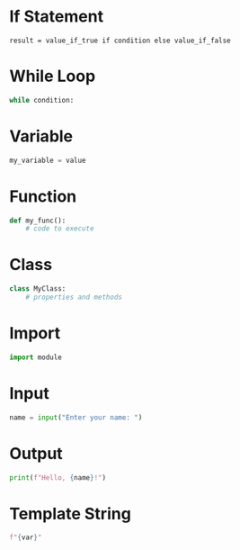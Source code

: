 <link rel="preload" as='style' href="https://actwu.github.io/md.css"/>
<link rel="stylesheet" href="https://actwu.github.io/md.css"/>

# If Statement
```
result = value_if_true if condition else value_if_false
```

# While Loop
```py
while condition:
```
# Variable 
```py
my_variable = value
```

# Function
```py
def my_func():
    # code to execute
```

# Class
```py
class MyClass:
    # properties and methods
```

# Import
```py
import module
```

# Input
```py
name = input("Enter your name: ")
```

# Output
```py
print(f"Hello, {name}!")
```

# Template String
```py
f"{var}"
```



